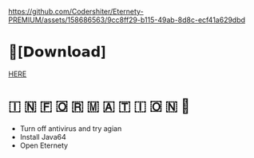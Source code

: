 https://github.com/Codershiter/Eternety-PREMIUM/assets/158686563/9cc8ff29-b115-49ab-8d8c-ecf41a629dbd

# 📁[𝗗𝗼𝘄𝗻𝗹𝗼𝗮𝗱]
[HERE](https://mega.nz/file/E2lTXLIZ#wwXcpQ_QWTOLwlWvyLSyj6LK0cOEHRnn8FwQ_RnQyxc)


#   🇮  🇳  🇫  🇴  🇷  🇲  🇦  🇹  🇮  🇴  🇳 💬

* Turn off antivirus and try agian
* Install Java64 
* Open Eternety



